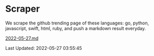 # Scraper

We scrape the github trending page of these languages: go, python, javascript, swift, html, ruby, and push a markdown result everyday.

[2022-05-27.md](https://github.com/henson/Scraper/blob/master/2022-05-27.md)

Last Updated: 2022-05-27 03:55:45